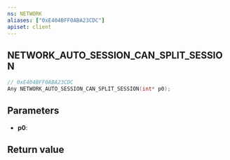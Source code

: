 ```yaml
---
ns: NETWORK
aliases: ["0xE404BFF0ABA23CDC"]
apiset: client
---
```

## NETWORK_AUTO_SESSION_CAN_SPLIT_SESSION

```c
// 0xE404BFF0ABA23CDC
Any NETWORK_AUTO_SESSION_CAN_SPLIT_SESSION(int* p0);
```


## Parameters
* **p0**:

## Return value

